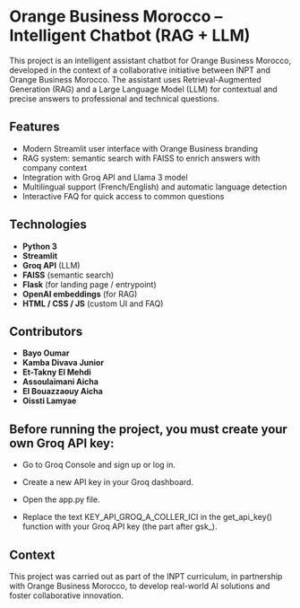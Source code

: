 
# Orange Business Morocco – Intelligent Chatbot (RAG + LLM)

This project is an intelligent assistant chatbot for Orange Business Morocco, developed in the context of a collaborative initiative between INPT and Orange Business Morocco. The assistant uses Retrieval-Augmented Generation (RAG) and a Large Language Model (LLM) for contextual and precise answers to professional and technical questions.

## Features

- Modern Streamlit user interface with Orange Business branding
- RAG system: semantic search with FAISS to enrich answers with company context
- Integration with Groq API and Llama 3 model
- Multilingual support (French/English) and automatic language detection
- Interactive FAQ for quick access to common questions

## Technologies

- **Python 3**
- **Streamlit**
- **Groq API** (LLM)
- **FAISS** (semantic search)
- **Flask** (for landing page / entrypoint)
- **OpenAI embeddings** (for RAG)
- **HTML / CSS / JS** (custom UI and FAQ)

## Contributors

- **Bayo Oumar**
- **Kamba Divava Junior**
- **Et-Takny El Mehdi**
- **Assoulaimani Aicha**
- **El Bouazzaouy Aicha**
- **Oissti Lamyae**

## Before running the project, you must create your own Groq API key:

- Go to Groq Console and sign up or log in.

- Create a new API key in your Groq dashboard.

- Open the app.py file.

- Replace the text KEY_API_GROQ_A_COLLER_ICI in the get_api_key() function with your Groq API key (the part after gsk_).

## Context

This project was carried out as part of the INPT curriculum, in partnership with Orange Business Morocco, to develop real-world AI solutions and foster collaborative innovation.
